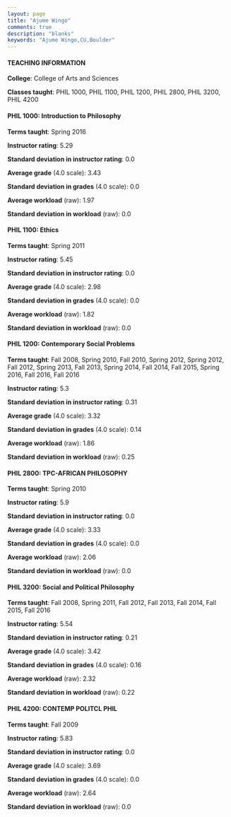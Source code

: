 ```yaml
---
layout: page
title: "Ajume Wingo" 
comments: true
description: "blanks"
keywords: "Ajume Wingo,CU,Boulder"
---
```

<head>
<script src="https://ajax.googleapis.com/ajax/libs/jquery/2.1.3/jquery.min.js"></script>
<script src="https://dl.dropboxusercontent.com/s/pc42nxpaw1ea4o9/highcharts.js?dl=0"></script>
<!-- <script src="../assets/js/highcharts.js"></script> -->
<style type="text/css">@font-face {
	font-family: "Bebas Neue";
	src: url(https://www.filehosting.org/file/details/544349/BebasNeue Regular.otf) format("opentype");
	}
	h1.Bebas { 
		font-family: "Bebas Neue", Verdana, Tahoma;
	}
</style>
</head>
	   
#### TEACHING INFORMATION

**College**: College of Arts and Sciences

**Classes taught**: PHIL 1000, PHIL 1100, PHIL 1200, PHIL 2800, PHIL 3200, PHIL 4200

#### PHIL 1000: Introduction to Philosophy

**Terms taught**: Spring 2016

**Instructor rating**: 5.29

**Standard deviation in instructor rating**: 0.0

**Average grade** (4.0 scale): 3.43

**Standard deviation in grades** (4.0 scale): 0.0

**Average workload** (raw): 1.97

**Standard deviation in workload** (raw): 0.0

#### PHIL 1100: Ethics

**Terms taught**: Spring 2011

**Instructor rating**: 5.45

**Standard deviation in instructor rating**: 0.0

**Average grade** (4.0 scale): 2.98

**Standard deviation in grades** (4.0 scale): 0.0

**Average workload** (raw): 1.82

**Standard deviation in workload** (raw): 0.0

#### PHIL 1200: Contemporary Social Problems

**Terms taught**: Fall 2008, Spring 2010, Fall 2010, Spring 2012, Spring 2012, Fall 2012, Spring 2013, Fall 2013, Spring 2014, Fall 2014, Fall 2015, Spring 2016, Fall 2016, Fall 2016

**Instructor rating**: 5.3

**Standard deviation in instructor rating**: 0.31

**Average grade** (4.0 scale): 3.32

**Standard deviation in grades** (4.0 scale): 0.14

**Average workload** (raw): 1.86

**Standard deviation in workload** (raw): 0.25

#### PHIL 2800: TPC-AFRICAN PHILOSOPHY

**Terms taught**: Spring 2010

**Instructor rating**: 5.9

**Standard deviation in instructor rating**: 0.0

**Average grade** (4.0 scale): 3.33

**Standard deviation in grades** (4.0 scale): 0.0

**Average workload** (raw): 2.06

**Standard deviation in workload** (raw): 0.0

#### PHIL 3200: Social and Political Philosophy

**Terms taught**: Fall 2008, Spring 2011, Fall 2012, Fall 2013, Fall 2014, Fall 2015, Fall 2016

**Instructor rating**: 5.54

**Standard deviation in instructor rating**: 0.21

**Average grade** (4.0 scale): 3.42

**Standard deviation in grades** (4.0 scale): 0.16

**Average workload** (raw): 2.32

**Standard deviation in workload** (raw): 0.22

#### PHIL 4200: CONTEMP POLITCL PHIL

**Terms taught**: Fall 2009

**Instructor rating**: 5.83

**Standard deviation in instructor rating**: 0.0

**Average grade** (4.0 scale): 3.69

**Standard deviation in grades** (4.0 scale): 0.0

**Average workload** (raw): 2.64

**Standard deviation in workload** (raw): 0.0

